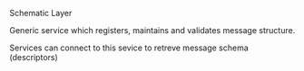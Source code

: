 Schematic Layer 


Generic service which registers, maintains and validates message structure.



Services can connect to this sevice to retreve message schema (descriptors)
